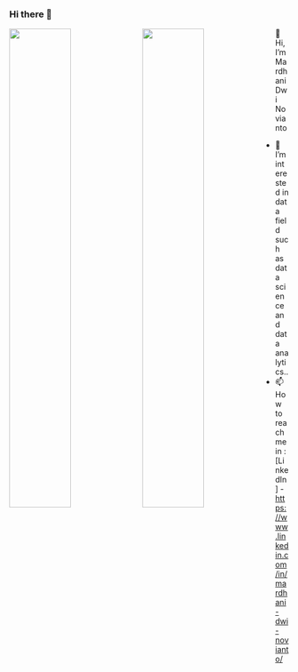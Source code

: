 ### Hi there 👋

<!-- -
Mardhani2N/Mardhani2N is a ✨ special ✨ repository because its `README.md` (this file) appears on your GitHub profile.
You can click the Preview link to take a look at your changes.
- -->

<img align="left" width="47%" src="https://github-readme-stats.vercel.app/api?username=Mardhani2N&show_icons=true&theme=radical">
<img align="left" width="47%" src="https://github-readme-stats.vercel.app/api/top-langs/?username=Mardhani2N&layout=compact">

👋 Hi, I’m Mardhani Dwi Novianto
- 👀 I’m interested in data field such as data science and data analytics..
- 📫 How to reach me in : [LinkedIn] - https://www.linkedin.com/in/mardhani-dwi-novianto/

<!--- 
- 🌱 I’m currently learning ...
- 💞️ I’m looking to collaborate on ... 
--->

